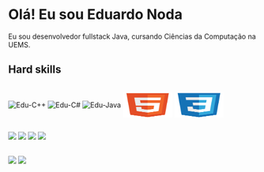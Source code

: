 # Olá! Eu sou Eduardo Noda
 Eu sou desenvolvedor fullstack Java, cursando Ciências da Computação na UEMS.
## Hard skills
<div style="display: inline_block"><br>
  <img align="center" alt="Edu-C++" height="50" width="100" src="https://cdn.jsdelivr.net/gh/devicons/devicon@latest/icons/cplusplus/cplusplus-original.svg">
  <img align="center" alt="Edu-C#" height="50" width="100" src="https://cdn.jsdelivr.net/gh/devicons/devicon@latest/icons/csharp/csharp-original.svg">
  <img align="center" alt="Edu-Java" height="70" width="120" src="https://cdn.jsdelivr.net/gh/devicons/devicon@latest/icons/java/java-original-wordmark.svg">
  <img align="center" alt="Rafa-HTML" height="50" width="100" src="https://raw.githubusercontent.com/devicons/devicon/master/icons/html5/html5-original.svg">
  <img align="center" alt="Rafa-CSS" height="50" width="100" src="https://raw.githubusercontent.com/devicons/devicon/master/icons/css3/css3-original.svg">
</div>

##

<div>
 <a href="https://instagram.com/rafaballerini" target="_blank"><img src="https://img.shields.io/badge/-Instagram-%23E4405F?style=for-the-badge&logo=instagram&logoColor=white" target="_blank"></a>
 <a href="602280433178378250" target="_blank"><img src="https://img.shields.io/badge/Discord-7289DA?style=for-the-badge&logo=discord&logoColor=white" target="_blank"></a> 
 <a href = "mailto:contatorafaballerini@gmail.com"><img src="https://img.shields.io/badge/-Gmail-%23333?style=for-the-badge&logo=gmail&logoColor=white" target="_blank"></a>
 <a href="https://www.linkedin.com/in/eduardo-noda-95b532323/" target="_blank"><img src="https://img.shields.io/badge/-LinkedIn-%230077B5?style=for-the-badge&logo=linkedin&logoColor=white" target="_blank"></a>
</div>

##

<div>
 <img height="180em" src="https://github-readme-stats.vercel.app/api?username=EduardoNoda&show_icons=true&theme=dracula&include_all_commits=true&count_private=true"/>
 <img height="180em" src="https://github-readme-stats.vercel.app/api/top-langs/?username=EduardoNoda&layout=compact&langs_count=16&theme=dracula"/>
</div>
<!---
EduardoNoda/EduardoNoda is a ✨ special ✨ repository because its `README.md` (this file) appears on your GitHub profile.
You can click the Preview link to take a look at your changes.
--->

